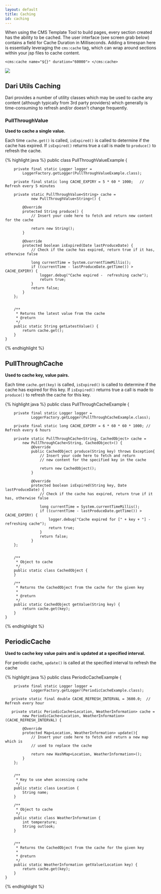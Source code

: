 ```yaml
---
layout: default
title: Caching
id: caching
---
```

<div markdown="1" class="span12">

When using the CMS Template Tool to build pages, every section created has the ability to be cached. The user interface (see screen grab below) contains a field for Cache Duration in Milliseconds. Adding a timespan here is essentially leveraging the `cms:cache` tag, which can wrap around sections within your jsp files to cache content.

`<cms:cache name="${}" duration="60000"> </cms:cache>`

![](http://docs.brightspot.s3.amazonaws.com/cache-duration.png)


## Dari Utils Caching

Dari provides a number of utility classes which may be used to cache any content (although typically from 3rd party providers) which generally is time-consuming to refresh and/or doesn't change frequently.

### PullThroughValue

**Used to cache a single value.**

Each time `cache.get()` is called, `isExpired()` is called to determine if the cache has expired. If `isExpired()` returns true a call is made to `produce()` to refresh the cache.

<div class="highlight">{% highlight java %}
    public class PullThroughValueExample {
        
        private final static Logger logger =    
            LoggerFactory.getLogger(PullThroughValueExample.class);        
        
        private final static long CACHE_EXPIRY = 5 * 60 * 1000;   //  Refresh every 5 minutes

        private static PullThroughValue<String> cache = 
                new PullThroughValue<String>() {
                   
            @Override
            protected String produce() {                
                // Insert your code here to fetch and return new content for the cache
                
                return new String();
            }

            @Override
            protected boolean isExpired(Date lastProduceDate) {                
                // Check if the cache has expired, return true if it has, otherwise false
                
                long currentTime = System.currentTimeMillis();
                if ((currentTime - lastProduceDate.getTime()) > CACHE_EXPIRY) {
                    logger.debug("Cache expired -  refreshing cache");
                    return true;
                }
                return false;
            }
        };

        
        /**
         * Returns the latest value from the cache
         * @return 
         */
        public static String getLatestValue() {
            return cache.get();
        }
    }
{% endhighlight %}</div>



## PullThroughCache

**Used to cache key, value pairs.**

Each time `cache.get(key)` is called, `isExpired()` is called to determine if the cache has expired for this key. If `isExpired()` returns true a call is made to `produce()` to refresh the cache for this key.

<div class="highlight">{% highlight java %}
    public class PullThroughCacheExample {

        private final static Logger logger =
                LoggerFactory.getLogger(PullThroughCacheExample.class);

        private final static long CACHE_EXPIRY = 6 * 60 * 60 * 1000; // Refresh every 6 hours

        private static PullThroughCache<String, CachedObject> cache =
            new PullThroughCache<String, CachedObject>() {
                @Override
                public CachedObject produce(String key) throws Exception{
                    // Insert your code here to fetch and return
                    // new content for the specified key in the cache

                    return new CachedObject();
                }

                @Override
                protected boolean isExpired(String key, Date lastProduceDate) {
                    // Check if the cache has expired, return true if it has, otherwise false

                    long currentTime = System.currentTimeMillis();
                    if ((currentTime - lastProduceDate.getTime()) > CACHE_EXPIRY) {
                        logger.debug("Cache expired for [" + key + "] - refreshing cache");
                        return true;
                    }
                    return false;
                }
        };

        
        /**
         * Object to cache
         */   
        public static class CachedObject {
        }

        /**
         * Returns the CachedObject from the cache for the given key
         * 
         * @return 
         */
        public static CachedObject getValue(String key) {
            return cache.get(key);
        }
    }
{% endhighlight %}</div>


## PeriodicCache

**Used to cache key value pairs and is updated at a specified interval.**

For periodic cache, `update()` is called at the specified interval to refresh the cache

<div class="highlight">{% highlight java %}
    public class PeriodicCacheExample {

        private final static Logger logger =
                LoggerFactory.getLogger(PeriodicCacheExample.class);
        
       private static final double CACHE_REFRESH_INTERVAL = 3600.0;  // Refresh every hour

       private static PeriodicCache<Location, WeatherInformation> cache = 
            new PeriodicCache<Location, WeatherInformation>(CACHE_REFRESH_INTERVAL) {
            
            @Override
            protected Map<Location, WeatherInformation> update(){                
                // Insert your code here to fetch and return a new map which is
                // used to replace the cache
                
                return new HashMap<Location, WeatherInformation>();                
            }            
        };

       
        /**
         * Key to use when accessing cache
         */   
        public static class Location {
            String name;
        }
        
        /**
         * Object to cache
         */   
        public static class WeatherInformation {
            int temperature;
            String outlook;              
        }
        

        /**
         * Returns the CachedObject from the cache for the given key
         * 
         * @return 
         */
        public static WeatherInformation getValue(Location key) {
            return cache.get(key);
        }
    }
{% endhighlight %}</div>
